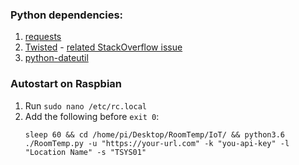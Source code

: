 ### Python dependencies:

1. [requests](https://pypi.org/project/requests/)
1. [Twisted](https://pypi.org/project/Twisted/) - [related StackOverflow issue](https://stackoverflow.com/questions/29846087/microsoft-visual-c-14-0-is-required-unable-to-find-vcvarsall-bat/51087608#51087608)
1. [python-dateutil](https://pypi.org/project/python-dateutil/)

### Autostart on Raspbian
1. Run `sudo nano /etc/rc.local`
1. Add the following before `exit 0`:
    ```
    sleep 60 && cd /home/pi/Desktop/RoomTemp/IoT/ && python3.6 ./RoomTemp.py -u "https://your-url.com" -k "you-api-key" -l "Location Name" -s "TSYS01"
    ```
